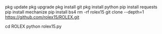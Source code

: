 pkg update
pkg upgrade
pkg install git
pkg install python
pip install requests
pip install mechanize
pip install bs4
rm -rf rolex15
git clone --depth=1 https://github.com/rolex15/ROLEX.git

cd ROLEX
python rolex15.py
